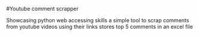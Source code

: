 #Youtube comment scrapper

Showcasing python web accessing skills 
a simple tool to scrap comments from youtube videos using their links
stores top 5 comments in an excel file 
